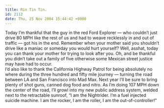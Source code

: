 ```yaml
---
title: Rin Tin Tin.
id: 2112
date: Thu, 25 Nov 2004 15:44:42 +0000
---
```


Today I’m thankful that the guy in the red Ford Explorer — who couldn’t just drive 80 MPH like the rest of us and had to weave recklessly in and out of traffic — got his in the end. Remember when your mother said you shouldn’t drive like a maniac or someday you would hurt yourself? Well, asshat, today you can thank your mother for trying to look after you. Oh, and be thankful you didn’t take out a family of five otherwise some Mexican street justice may have had to occur.  
 I’d also like to thank the California Highway Patrol for being absolutely no where during the three hundred and fifty mile journey — turning the road between LA and San Francisco into Mad Max. Next year I’ll be sure to bring plenty of shot guns, canned dog food and nitro. As I’m doing 107 MPH down the center of the road, I’ll growl into my new public address system, welded next to the retractable sunroof, “I am the Nightrider. I’m a fuel injected suicide machine. I am the rocker, I am the roller, I am the out-of-controller!”


